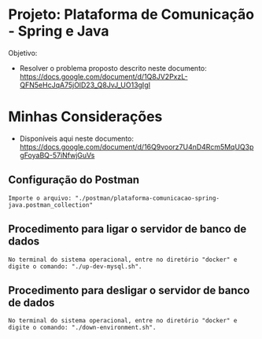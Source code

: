 # Projeto: Plataforma de Comunicação - Spring e Java

Objetivo:
* Resolver o problema proposto descrito neste documento: https://docs.google.com/document/d/1Q8JV2PxzL-QFN5eHcJqA75jOlD23_Q8JvJ_UO13gIgI

# Minhas Considerações
* Disponíveis aqui neste documento: https://docs.google.com/document/d/16Q9voorz7U4nD4Rcm5MqUQ3pgFoyaBQ-57iNfwjGuVs

## Configuração do Postman

    Importe o arquivo: "./postman/plataforma-comunicacao-spring-java.postman_collection"

## Procedimento para ligar o servidor de banco de dados

    No terminal do sistema operacional, entre no diretório "docker" e digite o comando: "./up-dev-mysql.sh".

## Procedimento para desligar o servidor de banco de dados

    No terminal do sistema operacional, entre no diretório "docker" e digite o comando: "./down-environment.sh".
